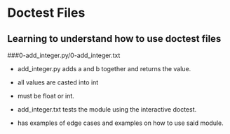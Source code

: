 # Doctest Files
## Learning to understand how to use doctest files

###0-add_integer.py/0-add_integer.txt
- add_integer.py adds a and b together and returns the value.
- all values are casted into int
- must be float or int.

- add_integer.txt tests the module using the interactive doctest.
- has examples of edge cases and examples on how to use said module.